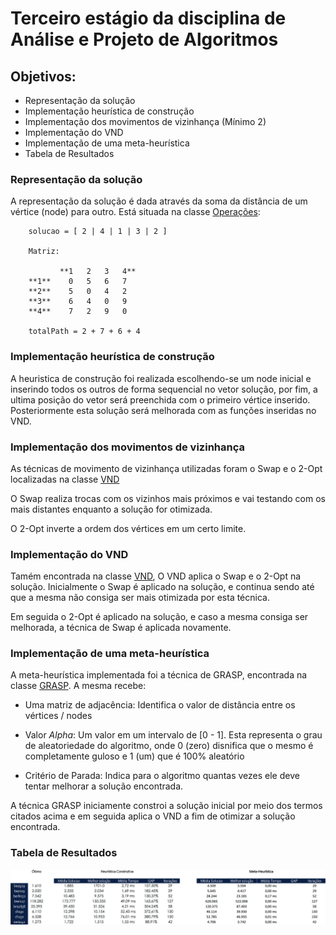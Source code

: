 # Terceiro estágio da disciplina de Análise e Projeto de Algoritmos

## Objetivos: 

 - Representação da solução
 - Implementação heurística de construção
 - Implementação dos movimentos de vizinhança (Mínimo 2)
 - Implementação do VND
 - Implementação de uma meta-heurística
 - Tabela de Resultados

### Representação da solução

A representação da solução é dada através da soma da distância de um vértice (node) para outro. Está situada na classe [Operações](https://github.com/wlater/TSP-Cup/blob/master/src/Heuristicas/Operacoes.java):

```
 	solucao = [ 2 | 4 | 1 | 3 | 2 ]

 	Matriz:

		   **1	 2   3   4**
	**1**    0   5   6   7
	**2**    5   0   4   2
	**3**    6   4   0   9
	**4**    7   2   9   0

	totalPath = 2 + 7 + 6 + 4
```
### Implementação heurística de construção

A heuristica de construção foi realizada escolhendo-se um node inicial e inserindo todos os outros de forma sequencial no vetor solução, por fim, a ultima posição do vetor será preenchida com o primeiro vértice inserido. Posteriormente esta solução será melhorada com as funções inseridas no VND.

### Implementação dos movimentos de vizinhança

As técnicas de movimento de vizinhança utilizadas foram o Swap e o 2-Opt localizadas na classe [VND](https://github.com/wlater/TSP-Cup/blob/master/src/Heuristicas/VND.java)

O Swap realiza trocas com os vizinhos mais próximos e vai testando com os mais distantes enquanto a solução for otimizada.

O 2-Opt inverte a ordem dos vértices em um certo limite.

### Implementação do VND

Tamém encontrada na classe [VND](https://github.com/wlater/TSP-Cup/blob/master/src/Heuristicas/VND.java), O VND aplica o Swap e o 2-Opt na solução. Inicialmente o Swap é aplicado na solução, e continua sendo até que a mesma não consiga ser mais otimizada por esta técnica.

Em seguida o 2-Opt é aplicado na solução, e caso a mesma consiga ser melhorada, a técnica de Swap é aplicada novamente.

### Implementação de uma meta-heurística

A meta-heurística implementada foi a técnica de GRASP, encontrada na classe [GRASP](https://github.com/wlater/TSP-Cup/blob/master/src/Heuristicas/GRASP.java). A mesma recebe:

 - Uma matriz de adjacência: Identifica o valor de distância entre os vértices / nodes

 - Valor *Alpha*: Um valor em um intervalo de [0 - 1]. Esta representa o grau de aleatoriedade do algoritmo, onde 0 (zero) disnifica que o mesmo é completamente guloso e 1 (um) que é 100% aleatório

 - Critério de Parada: Indica para o algoritmo quantas vezes ele deve tentar melhorar a solução encontrada.

 A técnica GRASP iniciamente constroi a solução inicial por meio dos termos citados acima e em seguida aplica o VND a fim de otimizar a solução encontrada.


### Tabela de Resultados

 ![tabela](https://github.com/wlater/TSP-Cup/blob/master/img/tabela.jpg?raw=true)